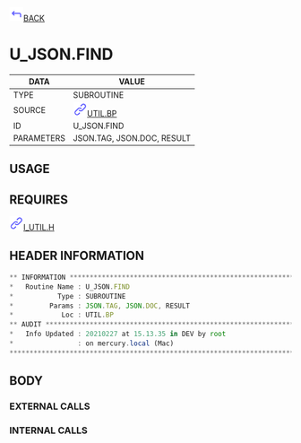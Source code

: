 <img src="../.resources/themes/unicons-line-6563ff/corner-up-left-alt.svg" alt="BACK" width="25" />[BACK](../DOCS/UTIL.BP.md)  
# U_JSON.FIND  
|DATA|VALUE|
| --- | --- |
|TYPE|SUBROUTINE|
|SOURCE|<img src="../.resources/themes/unicons-line-6563ff/link.svg" alt="UTIL.BP" width="25" />[UTIL.BP](../DOCS/UTIL.BP.md)|
|ID|U_JSON.FIND|
|PARAMETERS|JSON.TAG, JSON.DOC, RESULT|
    
## USAGE  
  
## REQUIRES  
<img src="../.resources/themes/unicons-line-6563ff/link.svg" alt="I_UTIL.H" width="25" />[I_UTIL.H](../DOCS.PAGE/I_UTIL.H.md)  
    
## HEADER INFORMATION  
```javascript
** INFORMATION ****************************************************************
*   Routine Name : U_JSON.FIND
*           Type : SUBROUTINE
*         Params : JSON.TAG, JSON.DOC, RESULT
*            Loc : UTIL.BP
** AUDIT **********************************************************************
*   Info Updated : 20210227 at 15.13.35 in DEV by root
*                : on mercury.local (Mac)
*******************************************************************************

```
## BODY  
### EXTERNAL CALLS  
### INTERNAL CALLS  
  
